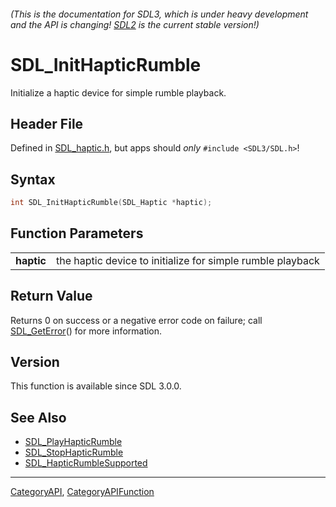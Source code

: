 ###### (This is the documentation for SDL3, which is under heavy development and the API is changing! [SDL2](https://wiki.libsdl.org/SDL2/) is the current stable version!)
# SDL_InitHapticRumble

Initialize a haptic device for simple rumble playback.

## Header File

Defined in [SDL_haptic.h](https://github.com/libsdl-org/SDL/blob/main/include/SDL3/SDL_haptic.h), but apps should _only_ `#include <SDL3/SDL.h>`!

## Syntax

```c
int SDL_InitHapticRumble(SDL_Haptic *haptic);

```

## Function Parameters

|                |                                                            |
| -------------- | ---------------------------------------------------------- |
| **haptic**     | the haptic device to initialize for simple rumble playback |

## Return Value

Returns 0 on success or a negative error code on failure; call
[SDL_GetError](SDL_GetError)() for more information.

## Version

This function is available since SDL 3.0.0.

## See Also

* [SDL_PlayHapticRumble](SDL_PlayHapticRumble)
* [SDL_StopHapticRumble](SDL_StopHapticRumble)
* [SDL_HapticRumbleSupported](SDL_HapticRumbleSupported)

----
[CategoryAPI](CategoryAPI), [CategoryAPIFunction](CategoryAPIFunction)

